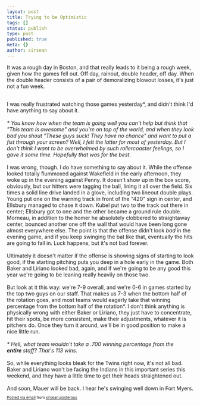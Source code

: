 ```yaml
---
layout: post
title: Trying to be Optimistic
tags: []
status: publish
type: post
published: true
meta: {}
author: sirsean
---
```

It was a rough day in Boston, and that really leads to it being a rough week, given how the games fell out. Off day, rainout, double header, off day. When the double header consists of a pair of demoralizing blowout losses, it&#39;s just not a fun week.<div>  <br /></div><div>I was really frustrated watching those games yesterday*, and didn&#39;t think I&#39;d have anything to say about it.</div><div><br /></div><div><span style="font-style: italic;">* You know how when the team is going well you can&#39;t help but think that &quot;This team is awesome&quot; and you&#39;re on top of the world, and when they look bad you shout &quot;These guys suck! They have no chance&quot; and want to put a fist through your screen? Well, I felt the latter for most of yesterday. But I don&#39;t think I want to be overwhelmed by such rollercoaster feelings, so I gave it some time. Hopefully that was for the best.</span></div>  <div><br /></div><div>I was wrong, though. I do have something to say about it. While the offense looked totally flummoxed against Wakefield in the early afternoon, they woke up in the evening against Penny. It doesn&#39;t show up in the box score, obviously, but our hitters were tagging the ball, lining it all over the field. Six times a solid line drive landed in a glove, including two lineout double plays. Young put one on the warning track in front of the &quot;420&quot; sign in center, and Ellsbury managed to chase it down. Kubel put two to the track out there in center; Ellsbury got to one and the other became a ground rule double. Morneau, in addition to the homer he absolutely clobbered to straightaway center, bounced another one off the wall that would have been long gone almost everywhere else. The point is that the offense didn&#39;t look <span style="font-style: italic;">bad</span> in the evening game, and if you keep swinging the bat like that, eventually the hits are going to fall in. Luck happens, but it&#39;s not bad forever.</div>  <div><br /></div><div>Ultimately it doesn&#39;t matter if the offense is showing signs of starting to look good, if the starting pitching puts you deep in a hole early in the game. Both Baker and Liriano looked bad, again, and if we&#39;re going to be any good this year we&#39;re going to be leaning really heavily on those two.</div>  <div><br /></div><div>But look at it this way: we&#39;re 7-9 overall, and we&#39;re 0-6 in games started by the top two guys on our staff. That makes us 7-3 when the bottom half of the rotation goes, and most teams would eagerly take that winning percentage from the bottom half of the rotation*. I don&#39;t think anything is physically wrong with either Baker or Liriano, they just have to concentrate, hit their spots, be more consistent, make their adjustments, whatever it is pitchers do. Once they turn it around, we&#39;ll be in good position to make a nice little run.</div>  <div><br /></div><div><span style="font-style: italic;">* Hell, what team wouldn&#39;t take a .700 winning percentage from the <span style="font-weight: bold;">entire</span> staff? That&#39;s 113 wins.</span></div>  <div><br /></div><div>So, while everything looks bleak for the Twins right now, it&#39;s not all bad. Baker and Liriano won&#39;t be facing the Indians in this important series this weekend, and they have a little time to get their heads straightened out.</div>  <div><br /></div><div>And soon, Mauer will be back. I hear he&#39;s swinging well down in Fort Myers.</div><p style="font-size: 10px;">  <a href="http://posterous.com">Posted via email</a>   from <a href="http://sirsean.posterous.com/trying-to-be-optimistic">sirsean.posterous</a>  </p>
